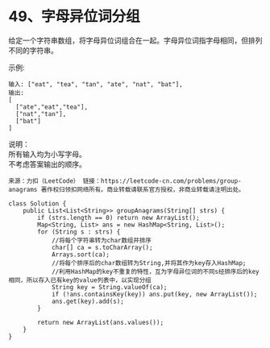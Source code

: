 49、字母异位词分组
===
给定一个字符串数组，将字母异位词组合在一起。字母异位词指字母相同，但排列不同的字符串。<br>

示例:<br>
```
输入: ["eat", "tea", "tan", "ate", "nat", "bat"],
输出:
[
  ["ate","eat","tea"],
  ["nat","tan"],
  ["bat"]
]
```
说明：<br>
所有输入均为小写字母。<br>
不考虑答案输出的顺序。<br>

``
来源：力扣（LeetCode）
链接：https://leetcode-cn.com/problems/group-anagrams
著作权归领扣网络所有。商业转载请联系官方授权，非商业转载请注明出处。
``

```
class Solution {
    public List<List<String>> groupAnagrams(String[] strs) {
        if (strs.length == 0) return new ArrayList();
        Map<String, List> ans = new HashMap<String, List>();
        for (String s : strs) {
            //将每个字符串转为char数组并排序
            char[] ca = s.toCharArray();
            Arrays.sort(ca);
            //将每个排序后的char数组转为String,并将其作为key存入HashMap;
            //利用HashMap的key不重复的特性，互为字母异位词的不同s经排序后的key相同，所以存入已有key的value列表中，以实现分组
            String key = String.valueOf(ca);
            if (!ans.containsKey(key)) ans.put(key, new ArrayList());
            ans.get(key).add(s);
        }
        
        return new ArrayList(ans.values());
    }
}
```
